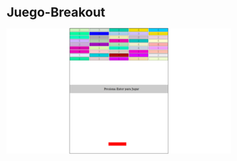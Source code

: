 # Juego-Breakout

<img src="https://raw.githubusercontent.com/Nestor-B/Juego-Breakout/main/Captura%20de%20pantalla%20de%202021-10-06%2012-42-06.png">
